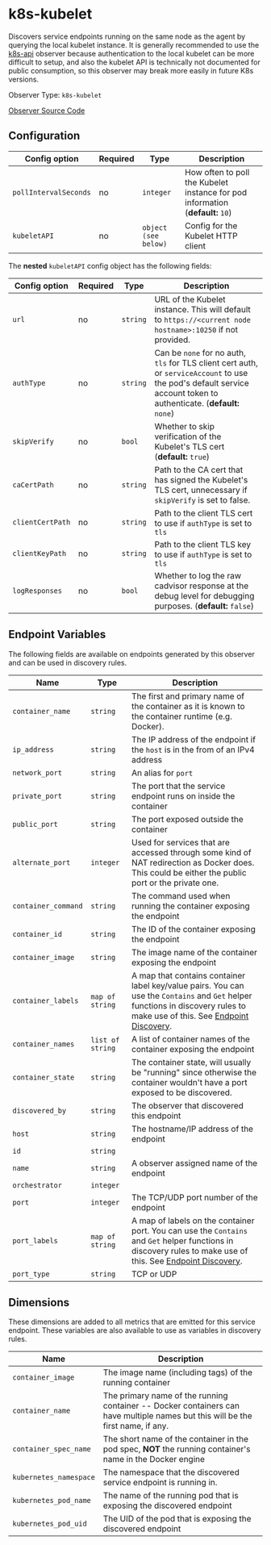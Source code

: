 
<!--- Generated by to-integrations-repo script in Smart Agent repo, DO NOT MODIFY HERE --->
<!--- GENERATED BY gomplate from scripts/docs/observer-page.md.tmpl --->

# k8s-kubelet

 Discovers service endpoints running on the same node
as the agent by querying the local kubelet instance.  It is generally
recommended to use the [k8s-api](./k8s-api.md) observer because
authentication to the local kubelet can be more difficult to setup, and also
the kubelet API is technically not documented for public consumption, so
this observer may break more easily in future K8s versions.


Observer Type: `k8s-kubelet`

[Observer Source Code](https://github.com/signalfx/signalfx-agent/tree/master/internal/observers/kubelet)

## Configuration

| Config option | Required | Type | Description |
| --- | --- | --- | --- |
| `pollIntervalSeconds` | no | `integer` | How often to poll the Kubelet instance for pod information (**default:** `10`) |
| `kubeletAPI` | no | `object (see below)` | Config for the Kubelet HTTP client |


The **nested** `kubeletAPI` config object has the following fields:

| Config option | Required | Type | Description |
| --- | --- | --- | --- |
| `url` | no | `string` | URL of the Kubelet instance.  This will default to `https://<current node hostname>:10250` if not provided. |
| `authType` | no | `string` | Can be `none` for no auth, `tls` for TLS client cert auth, or `serviceAccount` to use the pod's default service account token to authenticate. (**default:** `none`) |
| `skipVerify` | no | `bool` | Whether to skip verification of the Kubelet's TLS cert (**default:** `true`) |
| `caCertPath` | no | `string` | Path to the CA cert that has signed the Kubelet's TLS cert, unnecessary if `skipVerify` is set to false. |
| `clientCertPath` | no | `string` | Path to the client TLS cert to use if `authType` is set to `tls` |
| `clientKeyPath` | no | `string` | Path to the client TLS key to use if `authType` is set to `tls` |
| `logResponses` | no | `bool` | Whether to log the raw cadvisor response at the debug level for debugging purposes. (**default:** `false`) |




## Endpoint Variables

The following fields are available on endpoints generated by this observer and
can be used in discovery rules.

| Name | Type | Description |
| ---  | ---  | ---         |
| `container_name` | `string` | The first and primary name of the container as it is known to the container runtime (e.g. Docker). |
| `ip_address` | `string` | The IP address of the endpoint if the `host` is in the from of an IPv4 address |
| `network_port` | `string` | An alias for `port` |
| `private_port` | `string` | The port that the service endpoint runs on inside the container |
| `public_port` | `string` | The port exposed outside the container |
| `alternate_port` | `integer` | Used for services that are accessed through some kind of NAT redirection as Docker does.  This could be either the public port or the private one. |
| `container_command` | `string` | The command used when running the container exposing the endpoint |
| `container_id` | `string` | The ID of the container exposing the endpoint |
| `container_image` | `string` | The image name of the container exposing the endpoint |
| `container_labels` | `map of string` | A map that contains container label key/value pairs. You can use the `Contains` and `Get` helper functions in discovery rules to make use of this. See [Endpoint Discovery](../auto-discovery.html#additional-functions). |
| `container_names` | `list of string` | A list of container names of the container exposing the endpoint |
| `container_state` | `string` | The container state, will usually be "running" since otherwise the container wouldn't have a port exposed to be discovered. |
| `discovered_by` | `string` | The observer that discovered this endpoint |
| `host` | `string` | The hostname/IP address of the endpoint |
| `id` | `string` |  |
| `name` | `string` | A observer assigned name of the endpoint |
| `orchestrator` | `integer` |  |
| `port` | `integer` | The TCP/UDP port number of the endpoint |
| `port_labels` | `map of string` | A map of labels on the container port. You can use the `Contains` and `Get` helper functions in discovery rules to make use of this. See [Endpoint Discovery](../auto-discovery.html#additional-functions). |
| `port_type` | `string` | TCP or UDP |

## Dimensions

These dimensions are added to all metrics that are emitted for this service
endpoint.  These variables are also available to use as variables in discovery
rules.

| Name | Description |
| ---  | ---         |
| `container_image` | The image name (including tags) of the running container |
| `container_name` | The primary name of the running container -- Docker containers can have multiple names but this will be the first name, if any. |
| `container_spec_name` | The short name of the container in the pod spec, **NOT** the running container's name in the Docker engine |
| `kubernetes_namespace` | The namespace that the discovered service endpoint is running in. |
| `kubernetes_pod_name` | The name of the running pod that is exposing the discovered endpoint |
| `kubernetes_pod_uid` | The UID of the pod that is exposing the discovered endpoint |


